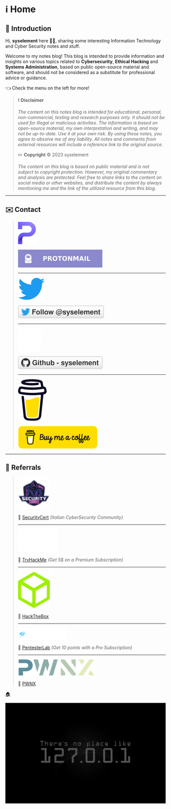 # ℹ️ Home

## 🤝 Introduction

Hi, **syselement** here 🧑‍💻, sharing some interesting Information Technology and Cyber Security notes and stuff.

Welcome to my notes blog! This blog is intended to provide information and insights on various topics related to **Cybersecurity**, **Ethical Hacking** and **Systems Administration**, based on public open-source material and software, and should not be considered as a substitute for professional advice or guidance.

👈 Check the menu on the left for more!

> ❗ **Disclaimer**
>
> *The content on this notes blog is intended for educational, personal, non-commercial, testing and research purposes only. It should not be used for illegal or malicious activities. The information is based on open-source material, my own interpretation and writing, and may not be up-to-date. Use it at your own risk. By using these notes, you agree to absolve me of any liability. All notes and comments from external resources will include a reference link to the original source.*
>
> ✏️ **Copyright** ©️ 2023 syselement
>
> *The content on this blog is based on public material and is not subject to copyright protection. However, my original commentary and analysis are protected. Feel free to share links to the content on social media or other websites, and distribute the content by always mentioning me and the link of the utilized resource from this blog.*

------

## ✉️ Contact

> [![](.gitbook/assets/proton.svg)](mailto:syselement@proton.me)
>
> [![](.gitbook/assets/protonmail.svg)](mailto:syselement@proton.me)
>
> ------
>
> [![](.gitbook/assets/twitter.svg)](https://go.syselement.com/twitter)
>
> [![](.gitbook/assets/twitter-syselement.svg)](https://go.syselement.com/twitter)
>
> ------
>
> [![](.gitbook/assets/github.svg)](https://go.syselement.com/github)
>
> [![](.gitbook/assets/github-syselement.svg)](https://go.syselement.com/github)
>
> ------
>
> [![](.gitbook/assets/buymeacoffeee.svg)](https://go.syselement.com/buymeacoffee)
>
> [![](.gitbook/assets/buymeacoffee.svg)](https://go.syselement.com/buymeacoffee)

------

## 🍕 Referrals

> [![](.gitbook/assets/securitycert.svg)](https://upgrade.chat/securitycert?referralCode=778322883629023243)
>
> 🔗 [SecurityCert](https://upgrade.chat/securitycert?referralCode=778322883629023243) *(Italian CyberSecurity Community)*
>
> ------
>
> [![](.gitbook/assets/tryhackme.svg)](https://tryhackme.com/signup?referrer=5f960ba99fb18d5314f76d5f) 
>
> 🔗 [TryHackMe](https://tryhackme.com/signup?referrer=5f960ba99fb18d5314f76d5f) *(Get 5$ on a Premium Subscription)*
>
> ------
>
> [![](.gitbook/assets/htb.svg)](https://referral.hackthebox.com/mzwxh7d)
>
> 🔗 [HackTheBox](https://referral.hackthebox.com/mzwxh7d)
>
> ------
>
> [![](.gitbook/assets/pentesterlab.png)](https://pentesterlab.com/referral/KpBnjOZqb3wbTA)
>
> 🔗 [PentesterLab](https://pentesterlab.com/referral/KpBnjOZqb3wbTA) *(Get 10 points with a Pro Subscription)*
>
> ------
>
> [![](.gitbook/assets/pwnx.svg)](https://play.pwnx.io/#/register/referral/7d3777ec-ae01-4cb9-941e-9f8ae6aa7bca)
>
> 🔗 [PWNX](https://play.pwnx.io/#/register/referral/7d3777ec-ae01-4cb9-941e-9f8ae6aa7bca)



[🏠](README.md)

[![](.gitbook/assets/noplacelikehome.png)](README.md)
